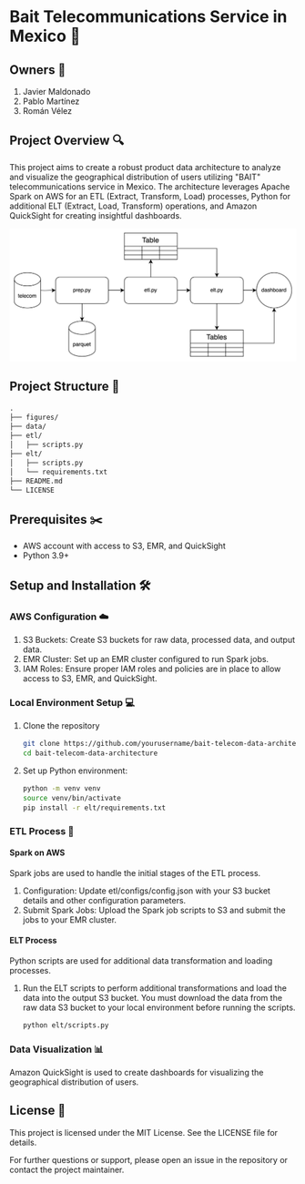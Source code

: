 # Bait Telecommunications Service in Mexico :iphone:

## Owners :busts_in_silhouette:
1. Javier Maldonado
2. Pablo Martínez
3. Román Vélez



## Project Overview :mag:
This project aims to create a robust product data architecture to analyze and visualize the geographical distribution of users utilizing "BAIT" telecommunications service in Mexico. The architecture leverages Apache Spark on AWS for an ETL (Extract, Transform, Load) processes, Python for additional ELT (Extract, Load, Transform) operations, and Amazon QuickSight for creating insightful dashboards.

![Project Flow](figures/project_flow.png)

## Project Structure :open_file_folder:
```
.
├── figures/
├── data/
├── etl/
│   ├── scripts.py
├── elt/
│   ├── scripts.py
│   └── requirements.txt
├── README.md
└── LICENSE
```

## Prerequisites :scissors:
- AWS account with access to S3, EMR, and QuickSight
- Python 3.9+

## Setup and Installation :hammer_and_wrench:

### AWS Configuration :cloud:
1. S3 Buckets: Create S3 buckets for raw data, processed data, and output data.
2. EMR Cluster: Set up an EMR cluster configured to run Spark jobs.
3. IAM Roles: Ensure proper IAM roles and policies are in place to allow access to S3, EMR, and QuickSight.

### Local Environment Setup :computer:
1. Clone the repository

   ```bash
   git clone https://github.com/yourusername/bait-telecom-data-architecture.git
   cd bait-telecom-data-architecture
   ```

2. Set up Python environment:
    ```bash
   python -m venv venv
   source venv/bin/activate
   pip install -r elt/requirements.txt
    ```

### ETL Process :arrows_counterclockwise:
#### Spark on AWS
Spark jobs are used to handle the initial stages of the ETL process.

1. Configuration: Update etl/configs/config.json with your S3 bucket details and other configuration parameters.
2. Submit Spark Jobs: Upload the Spark job scripts to S3 and submit the jobs to your EMR cluster.

#### ELT Process
Python scripts are used for additional data transformation and loading processes.

1. Run the ELT scripts to perform additional transformations and load the data into the output S3 bucket. You must download the data from the raw data S3 bucket to your local environment before running the scripts.
   ```bash
   python elt/scripts.py
   ```

### Data Visualization :bar_chart:

Amazon QuickSight is used to create dashboards for visualizing the geographical distribution of users.

## License :page_facing_up:
This project is licensed under the MIT License. See the LICENSE file for details.

For further questions or support, please open an issue in the repository or contact the project maintainer.
